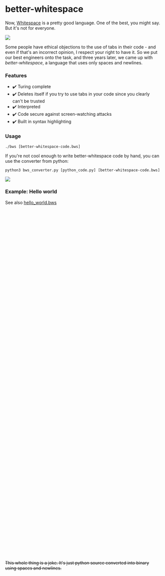 # better-whitespace

Now, [Whitespace](https://esolangs.org/wiki/Whitespace) is a pretty good language. One of the best, you might say. But it's not for everyone.

![](https://i.ibb.co/3STphHb/image.png)

Some people have ethical objections to the use of tabs in their code - and even if that's an incorrect opinion, I respect your right to have it. So we put our best engineers onto the task, and three years later, we came up with _better-whitespace_, a language that uses only spaces and newlines.

### Features

- ✔️ Turing complete
- ✔️ Deletes itself if you try to use tabs in your code since you clearly can't be trusted
- ✔️ Interpreted
- ✔️ Code secure against screen-watching attacks
- ✔️ Built in syntax highlighting

### Usage
```
./bws [better-whitespace-code.bws]
```

If you're not cool enough to write better-whitespace code by hand, you can use the converter from python:

```
python3 bws_converter.py [python_code.py] [better-whitespace-code.bws]
```

![](https://i.ibb.co/HV3CJmh/image.png)

### Example: Hello world

See also [hello_world.bws](https://i.ibb.co/HV3CJmh/image.png)

```




⠀ 
  


 
  
 

  


 

   
 


    
 
  


  
     
 

 
 
  

   

 

   

 

 



 

      
  


 


 



 

  
  


   

 

   
  

 


  
  
  
 
  
  ```

~~This whole thing is a joke. It's just python source converted into binary using spaces and newlines.~~
